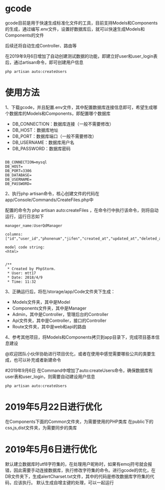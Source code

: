 # gcode

gcode目前是用于快速生成标准化文件的工具，目前支持Models和Components的生成，通过编写.env文件，设置好数据库后，就可以快速生成Models和Components的文件

后续还将自动生成Controller、路由等

在2019年9月6日增加了自动创建测试数据的功能，即建立好user和user_login表后，通过artisan命令，即可创建用户信息

```
php artisan auto:createUsers
```

# 使用方法

1、下载gcode，并且配置.env文件，其中配置数据库连接信息即可，希望生成哪个数据库的Models和Components，即配置哪个数据库

* DB_CONNECTION：数据库连接（一般不需要修改）
* DB_HOST：数据库地址
* DB_PORT：数据库端口（一般不需要修改）
* DB_USERNAME：数据库用户名
* DB_PASSWORD：数据库密码

```

DB_CONNECTION=mysql
DB_HOST=
DB_PORT=3306
DB_DATABASE=
DB_USERNAME=
DB_PASSWORD=

```

2、执行php artisan命令，核心创建文件的代码在app/Console/Commands/CreateFiles.php中

配置的命令为 php artisan auto:createFiles ，在命令行中执行该命令，则将自动运行，运行日志如下

```
manager_name:UserQdManager

columns:
["id","user_id","phonenum","jifen","created_at","updated_at","deleted_at"]

model code string:
<html>


/**
 * Created by PhpStorm.
 * User: mtt17
 * Date: 2018/4/9
 * Time: 11:32
```


3、正确运行后，将在/storage/app/Code文件夹下生成：

* Models文件夹，其中是Model
* Components文件夹，其中是Manager
* Admin，其中是Controller，管理后台的Controller
* Api文件夹，其中是Controller，接口的Controller
* Route文件夹，其中是web和api的路由

4、参考其他项目，将Models和Components拷贝到app目录下，完成项目基本信息建设


@欢迎团队小伙伴协助进行项目优化，或者在使用中感觉需要哪些公共的类要生成，也可以补充或者新建命令


#2019年9月6日
在Command中增加了auto:createUsers命令，确保数据库有user表和user_login，则需要自动建设用户信息

```
php artisan auto:createUsers
```


# 2019年5月22日进行优化
在Components下面的Common文件夹，为需要使用的PHP类库
在public下的css,js,dist文件夹，为需要同步的类库

# 2019年5月6日进行优化
默认建立数据库时utf8字符集的，在处理用户昵称时，如果有emoj符号就会报错，因此需要手动连接数据库，执行修改字符集的命令。进行gcode的优化，在DB文件夹下，生成alertCharset.txt文件，其中的代码是修改数据库字符集的代码，应该执行。
默认生成自增主键的处理，可以一起运行



